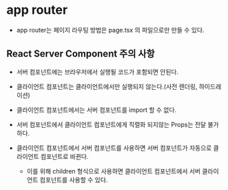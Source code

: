 # app router

- app router는 페이지 라우팅 방법은 page.tsx 의 파일으로만 만들 수 있다.

## React Server Component 주의 사항

- 서버 컴포넌트에는 브라우저에서 실행될 코드가 포함되면 안된다.
- 클라이언트 컴포넌트는 클라이언트에서만 실행되지 않는다.(사전 렌더링, 하이드레이션)
- 클라이언트 컴포넌트에서는 서버 컴포넌트를 import 할 수 없다.
- 서버 컴포넌트에서 클라이언트 컴포넌트에게 직렬화 되지않는 Props는 전달 불가하다.

- 클라이언트 컴포넌트에서 서버 컴포넌트를 사용하면 서버 컴포넌트가 자동으로 클라이언트 컴포넌트로 바뀐다.
  - 이를 위해 children 형식으로 사용하면 클라이언트 컴포넌트에서 서버 클라이언트 컴포넌트를 사용할 수 있다.
